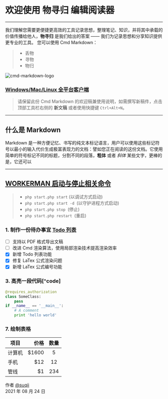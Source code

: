 # 欢迎使用 物寻归 编辑阅读器

---

我们理解您需要更便捷更高效的工具记录思想，整理笔记、知识，并将其中承载的价值传播给他人，**物寻归** 是我们给出的答案 —— 我们为记录思想和分享知识提供更专业的工具。 您可以使用 Cmd Markdown：

> - 丢物
> - 寻物
> - 物归

![cmd-markdown-logo](https://suqiqi.oss-cn-beijing.aliyuncs.com/img/%E6%8F%92%E7%94%BB.png)

### [Windows/Mac/Linux 全平台客户端](https://www.zybuluo.com/cmd/)

> 请保留此份 Cmd Markdown 的欢迎稿兼使用说明，如需撰写新稿件，点击顶部工具栏右侧的 <i class="icon-file"></i> **新文稿** 或者使用快捷键 `Ctrl+Alt+N`。

---

## 什么是 Markdown

Markdown 是一种方便记忆、书写的纯文本标记语言，用户可以使用这些标记符号以最小的输入代价生成极富表现力的文档：譬如您正在阅读的这份文档。它使用简单的符号标记不同的标题，分割不同的段落，**粗体** 或者 _斜体_ 某些文字，更棒的是，它还可以

---

## [WORKERMAN 启动与停止相关命令](https://www.cnblogs.com/phperlinxinlan/p/11133709.html)

> - `php start.php start` (以调试方式启动)
> - `php start.php start -d `(以守护进程方式启动)
> - `php start.php stop `(停止)
> - `php start.php restart `(重启)

### 1. 制作一份待办事宜 [Todo 列表](https://www.zybuluo.com/mdeditor?url=https://www.zybuluo.com/static/editor/md-help.markdown#13-待办事宜-todo-列表)

- [ ] 支持以 PDF 格式导出文稿
- [ ] 改进 Cmd 渲染算法，使用局部渲染技术提高渲染效率
- [x] 新增 Todo 列表功能
- [x] 修复 LaTex 公式渲染问题
- [x] 新增 LaTex 公式编号功能

### 3. 高亮一段代码[^code]

```python
@requires_authorization
class SomeClass:
    pass
if __name__ == '__main__':
    # A comment
    print 'hello world'
```

### 7. 绘制表格

| 项目   |   价格 | 数量 |
| ------ | -----: | :--: |
| 计算机 | \$1600 |  5   |
| 手机   |   \$12 |  12  |
| 管线   |    \$1 | 234  |

作者 [@suqii][1]  
2021 年 08 月 24 日

[1]: https://github.com/suqii
